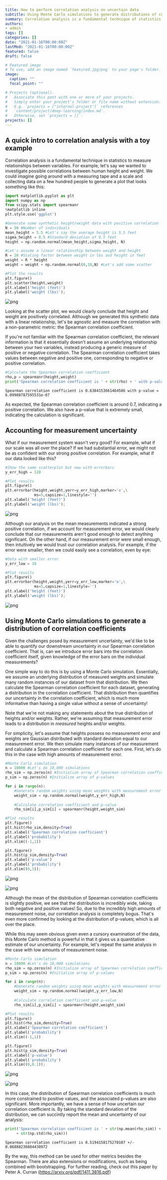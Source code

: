```yaml
---
title: How to perform correlation analysis on uncertain data
subtitle: Using Monte Carlo simulations to generate distributions of correlation coefficients
summary: Correlation analysis is a fundamental technique of statistics that allows us to investigate how variables are related to each other. But what if our data possess uncertainty? In this post I'll show how a simple Monte Carlo simulation can let us generate distributions of correlation coefficients, allowing us to interpret the results of correlation analysis with more strength.
authors:
- admin
tags: []
categories: []
date: "2021-01-16T00:00:00Z"
lastMod: "2021-01-16T00:00:00Z"
featured: false
draft: false

# Featured image
# To use, add an image named `featured.jpg/png` to your page's folder. 
image:
  caption: ""
  focal_point: ""

# Projects (optional).
#   Associate this post with one or more of your projects.
#   Simply enter your project's folder or file name without extension.
#   E.g. `projects = ["internal-project"]` references 
#   `content/project/deep-learning/index.md`.
#   Otherwise, set `projects = []`.
projects: []
---
```


## A quick intro to correlation analysis with a toy example

Correlation analysis is a fundamental technique in statistics to measure relationships between variables. For example, let's say we wanted to investigate possible correlations between human height and weight. We could imagine going around with a measuring tape and a scale and collecting data on a few hundred people to generate a plot that looks something like this:


```python
import matplotlib.pyplot as plt
import numpy as np
from scipy.stats import spearmanr
%matplotlib inline
plt.style.use('ggplot')
```


```python
#Generate some synthetic height/weight data with positive correlation
N = 50 #Number of individuals
mean_height = 5.5 #Let's say the average height is 5.5 feet
sigma_height = 0.5 #Standard deviation of 0.5 feet
height = np.random.normal(mean_height,sigma_height, N)

#Let's assume a linear relationship between weight and height
R = 20 #Scaling factor between weight in lbs and height in feet
weight = R * height
weight = weight + np.random.normal(0,10,N) #Let's add some scatter

#Plot the results
plt.figure()
plt.scatter(height,weight)
plt.xlabel('height (feet)')
plt.ylabel('weight (lbs)');
```


![png](./index_3_0.png)


Looking at the scatter plot, we would clearly conclude that height and weight are positively correlated. Although we generated this synthetic data with a linear relationship, let's be agnostic and measure the correlation with a non-parametric metric: the Spearman correlation coefficient.

If you're not familiar with the Spearman correlation coefficient, the relevant information is that it essentially doesn't assume an underlying relationship between your two variables, instead producing a generic measure of positive or negative correlation. The Spearman correlation coefficient takes values between negative and positive one, corresponding to negative or positive correlation.


```python
#Calculate the Spearman correlation coefficient
rho,p = spearmanr(height,weight)
print('Spearman correlation coefficient is ' + str(rho) + ' with p-value = ' + str(p))
```

    Spearman correlation coefficient is 0.6384153661464586 with p-value = 6.09988787595531e-07


As expected, the Spearman correlation coefficient is around 0.7, indicating a  positive correlation. We also have a p-value that is extremely small, indicating the calculation is significant.

## Accounting for measurement uncertainty

What if our measurement system wasn't very good? For example, what if our scale was all over the place? If we had substantial error, we might not be as confident with our strong positive correlation. For example, what if our data looked like this?


```python
#Show the same scatterplot but now with errorbars
y_err_high = 120

#Plot results
plt.figure()
plt.errorbar(height,weight,yerr=y_err_high,marker='o',\
             ms=5,capsize=1,linestyle='')
plt.xlabel('height (feet)')
plt.ylabel('weight (lbs)');
```


![png](./index_8_0.png)


Although our analysis on the mean measurements indicated a strong positive correlation, if we account for measurement error, we would clearly conclude that our measurements aren't good enough to detect anything significant. On the other hand, if our measurement error were small enough, then intuitively we would trust our correlation analysis. For example, if the error were smaller, then we could easily see a correlation, even by eye:


```python
#Data with smaller error
y_err_low = 10

#Plot results
plt.figure()
plt.errorbar(height,weight,yerr=y_err_low,marker='o',\
             ms=5,capsize=1,linestyle='')
plt.xlabel('height (feet)')
plt.ylabel('weight (lbs)');
```


![png](./index_10_0.png)


## Using Monte Carlo simulations to generate a distribution of correlation coefficients

Given the challenges posed by measurement uncertainty, we'd like to be able to quantify our downstream uncertainty in our Spearman correlation coefficient. That is, can we introduce error bars into the correlation coefficient itself, given knowledge of the error bars on the individual measurements?

One simple way to do this is by using a Monte Carlo simulation. Essentially, we assume an underlying distribution of measured weights and simulate many random instances of our dataset from that distribution. We then calculate the Spearman correlation coefficient for each dataset, generating a distribution in the correlation coefficient. That distribution then quantifies our uncertainty in the correlation coefficient, which is much more informative than having a single value without a sense of uncertainty!

Note that we're not making any statements about the true distribution of heights and/or weights. Rather, we're assuming that measurement error leads to a distribution in *measured* heights and/or weights.

For simplicity, let's assume that heights possess no measurement error and weights are Gaussian distributed with standard deviation equal to our measurement error. We then simulate many instances of our measurement and calculate a Spearman correlation coefficient for each one. First, let's do this in the case with high amounts of measurement error.


```python
#Monte Carlo simulation
n = 10000 #Let's do 10,000 simulations
rho_sim = np.zeros(n) #Initialize array of Spearman correlation coefficients
p_sim = np.zeros(n) #Initialize array of p-values

for i in range(n):
    #Generate random weights using mean weights with measurement error
    weight_sim = np.random.normal(weight,y_err_high,N)
    
    #Calculate correlation coefficient and p-value
    rho_sim[i],p_sim[i] = spearmanr(height,weight_sim)
```


```python
#Plot results
plt.figure()
plt.hist(rho_sim,density=True)
plt.xlabel('Spearman correlation coefficient')
plt.ylabel('probability')
plt.xlim((-1,1))

plt.figure()
plt.hist(p_sim,density=True)
plt.xlabel('p-value')
plt.ylabel('probability')
plt.xlim((0,1));

```


![png](./index_13_0.png)



![png](./index_13_1.png)


Although the mean of the distribution of Spearman correlation coefficients is slightly positive, we see that the distribution is incredibly wide, taking both negative and positive values! So, due to the incredibly high amounts of measurement noise, our correlation analysis is completely bogus. That's even more confirmed by looking at the distribution of p-values, which is all over the place.

While this may seem obvious given even a cursory examination of the data, this Monte Carlo method is powerful in that it gives us a quantitative estimate of our uncertainty. For example, let's repeat the same analysis in the case with low amounts of measurement noise.


```python
#Monte Carlo simulation
n = 10000 #Let's do 10,000 simulations
rho_sim = np.zeros(n) #Initialize array of Spearman correlation coefficients
p_sim = np.zeros(n) #Initialize array of p-values

for i in range(n):
    #Generate random weights using mean weights with measurement error
    weight_sim = np.random.normal(weight,y_err_low,N)
    
    #Calculate correlation coefficient and p-value
    rho_sim[i],p_sim[i] = spearmanr(height,weight_sim)
```


```python
#Plot results
plt.figure()
plt.hist(rho_sim,density=True)
plt.xlabel('Spearman correlation coefficient')
plt.ylabel('probability')
plt.xlim((-1,1))

plt.figure()
plt.hist(p_sim,density=True)
plt.xlabel('p-value')
plt.ylabel('probability')
plt.xlim((0,0.1));
```


![png](./index_16_0.png)



![png](./index_16_1.png)


In this case, the distribution of Spearman correlation coefficients is much more constrained to positive values, and the associated p-values are also significant. More importantly, we have a sense of how uncertain our correlation coefficient is. By taking the standard deviation of the distribution, we can succintly report the mean and uncertainty of our analysis:


```python
print('Spearman correlation coefficient is ' + str(np.mean(rho_sim)) + ' +/- ' \
     + str(np.std(rho_sim)))
```

    Spearman correlation coefficient is 0.5194158175270107 +/- 0.06888236884438972


By the way, this method can be used for other metrics besides the Spearman. There are also extensions or modifications, such as being combined with bootstrapping. For further reading, check out this paper by Peter A. Curran (https://arxiv.org/pdf/1411.3816.pdf)
